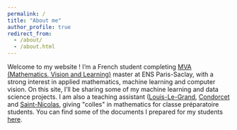 ```yaml
---
permalink: /
title: "About me"
author_profile: true
redirect_from: 
  - /about/
  - /about.html
---
```


Welcome to my website ! I’m a French student completing [MVA (Mathematics, Vision and Learning)](https://www.master-mva.com/) master at ENS Paris-Saclay, with a strong interest in applied mathematics, machine learning and computer vision. On this site, I’ll be sharing some of my machine learning and data science projects.
I am also a teaching assistant ([Louis-Le-Grand](https://fr.wikipedia.org/wiki/Lyc%C3%A9e_Louis-le-Grand), [Condorcet](https://fr.wikipedia.org/wiki/Lyc%C3%A9e_Condorcet) and [Saint-Nicolas](https://fr.wikipedia.org/wiki/Lyc%C3%A9e_Saint-Nicolas_(Paris)), giving "colles" in mathematics for classe préparatoire students. You can find some of the documents I prepared for my students [here](/teaching).

